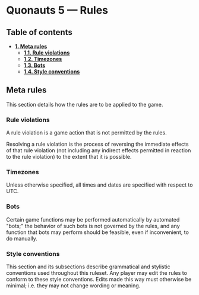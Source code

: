 # Quonauts 5 — Rules

## Table of contents

* [**1. Meta rules**](#meta-rules)
    * [**1.1. Rule violations**](#rule-violations)
    * [**1.2. Timezones**](#timezones)
    * [**1.3. Bots**](#bots)
    * [**1.4. Style conventions**](#style-conventions)

## <a name='meta-rules'/> Meta rules

This section details how the rules are to be applied to the game.

### <a name='rule-violations'/> Rule violations

A rule violation is a game action that is not permitted by the rules.

Resolving a rule violation is the process of reversing the immediate effects of that rule violation (not including any indirect effects permitted in reaction to the rule violation) to the extent that it is possible.

### <a name='timezones'/> Timezones

Unless otherwise specified, all times and dates are specified with respect to UTC.

### <a name='bots'/> Bots

Certain game functions may be performed automatically by automated "bots;" the behavior of such bots is not governed by the rules, and any function that bots may perform should be feasible, even if inconvenient, to do manually.

### <a name='style-conventions'/> Style conventions

This section and its subsections describe grammatical and stylistic conventions used throughout this ruleset.
Any player may edit the rules to conform to these style conventions. Edits made this way must otherwise be minimal; i.e. they may not change wording or meaning.


